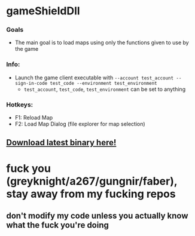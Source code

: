 # gameShieldDll

### Goals
- The main goal is to load maps using only the functions given to use by the game

### Info:
- Launch the game client executable with `--account test_account --sign-in-code test_code --environment test_environment`
  - `test_account`, `test_code`, `test_environment` can be set to anything

### Hotkeys:
- F1: Reload Map
- F2: Load Map Dialog (file explorer for map selection)

## [Download latest binary here!](https://github.com/theTwist84/gameShieldDll/releases/)


# fuck you (greyknight/a267/gungnir/faber), stay away from my fucking repos
## don't modify my code unless you actually know what the fuck you're doing